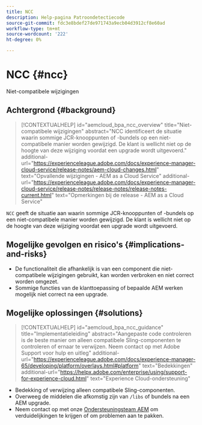 ```yaml
---
title: NCC
description: Help-pagina Patroondetectiecode
source-git-commit: fdc3e8bdef27de971743a9ecb04d3912cf8e60ad
workflow-type: tm+mt
source-wordcount: '222'
ht-degree: 0%

---
```


# NCC {#ncc}

Niet-compatibele wijzigingen

## Achtergrond {#background}

>[!CONTEXTUALHELP]
>id="aemcloud_bpa_ncc_overview"
>title="Niet-compatibele wijzigingen"
>abstract="NCC identificeert de situatie waarin sommige JCR-knooppunten of -bundels op een niet-compatibele manier worden gewijzigd. De klant is wellicht niet op de hoogte van deze wijziging voordat een upgrade wordt uitgevoerd."
>additional-url="https://experienceleague.adobe.com/docs/experience-manager-cloud-service/release-notes/aem-cloud-changes.html" text="Opvallende wijzigingen - AEM as a Cloud Service"
>additional-url="https://experienceleague.adobe.com/docs/experience-manager-cloud-service/release-notes/release-notes/release-notes-current.html" text="Opmerkingen bij de release - AEM as a Cloud Service"

`NCC` geeft de situatie aan waarin sommige JCR-knooppunten of -bundels op een niet-compatibele manier worden gewijzigd. De klant is wellicht niet op de hoogte van deze wijziging voordat een upgrade wordt uitgevoerd.

## Mogelijke gevolgen en risico&#39;s {#implications-and-risks}

* De functionaliteit die afhankelijk is van een component die niet-compatibele wijzigingen gebruikt, kan worden verbroken en niet correct worden omgezet.
* Sommige functies van de klanttoepassing of bepaalde AEM werken mogelijk niet correct na een upgrade.

## Mogelijke oplossingen {#solutions}

>[!CONTEXTUALHELP]
>id="aemcloud_bpa_ncc_guidance"
>title="Implementatieleiding"
>abstract="Aangepaste code controleren is de beste manier om alleen compatibele Sling-componenten te controleren of ernaar te verwijzen. Neem contact op met Adobe Support voor hulp en uitleg"
>additional-url="https://experienceleague.adobe.com/docs/experience-manager-65/developing/platform/overlays.html#platform" text="Bedekkingen"
>additional-url="https://helpx.adobe.com/enterprise/using/support-for-experience-cloud.html" text="Experience Cloud-ondersteuning"

* Bedekking of verwijzing alleen compatibele Sling-componenten.
* Overweeg de middelen die afkomstig zijn van `/libs` of bundels na een AEM upgrade.
* Neem contact op met onze [Ondersteuningsteam AEM](https://helpx.adobe.com/enterprise/using/support-for-experience-cloud.html) om verduidelijkingen te krijgen of om problemen aan te pakken.
